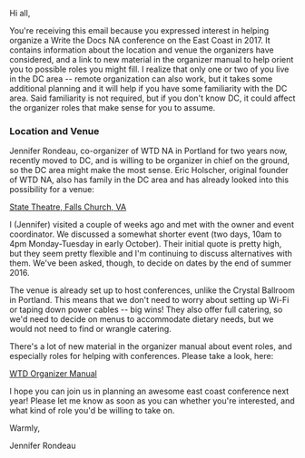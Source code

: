 Hi all,

You're receiving this email because you expressed interest in helping organize a Write the Docs NA conference
on the East Coast in 2017. It contains information about the location and venue the organizers have considered,
and a link to new material in the organizer manual to help orient you to possible roles you might fill.
I realize that only one or two of you live in the DC area -- remote organization can also work,
but it takes some additional planning and it will help if you have some familiarity with the DC area.
Said familiarity is not required, but if you don't know DC, it could affect the organizer roles that
make sense for you to assume.

### Location and Venue

Jennifer Rondeau, co-organizer of WTD NA in Portland for two years now, recently moved to DC,
and is willing to be organizer in chief on the ground, so the DC area might make the most sense.
Eric Holscher, original founder of WTD NA, also has family in the DC area and has already looked into
this possibility for a venue:

[State Theatre, Falls Church, VA](http://www.thestatetheatre.com/index.xml)

I (Jennifer) visited a couple of weeks ago and met with the owner and event coordinator.
We discussed a somewhat shorter event (two days, 10am to 4pm Monday-Tuesday in early October).
Their initial quote is pretty high, but they seem pretty flexible and I'm continuing to discuss
alternatives with them. We've been asked, though, to decide on dates by the end of summer 2016.

The venue is already set up to host conferences, unlike the Crystal Ballroom in Portland.
This means that we don't need to worry about setting up Wi-Fi or taping down power cables -- big wins!
They also offer full catering, so we'd need to decide on menus to accommodate dietary needs,
but we would not need to find or wrangle catering.

There's a lot of new material in the organizer manual about event roles, and especially roles for
helping with conferences. Please take a look, here:

[WTD Organizer Manual](/organizer-guide/confs/event-roles/)

I hope you can join us in planning an awesome east coast conference next year! Please let me know
as soon as you can whether you're interested, and what kind of role you'd be willing to take on.

Warmly,

Jennifer Rondeau
